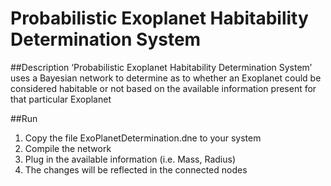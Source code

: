 # Probabilistic Exoplanet Habitability Determination System

##Description
‘Probabilistic Exoplanet Habitability Determination System’ uses a Bayesian network to determine as to whether an Exoplanet could be considered habitable or not based on the available information present for that particular Exoplanet

##Run
1.	Copy the file ExoPlanetDetermination.dne to your system
2.	Compile the network
3.	Plug in the available information (i.e. Mass, Radius)
4.	The changes will be reflected in the connected nodes
